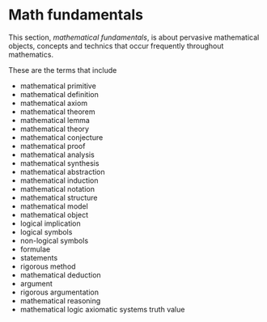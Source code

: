 # Math fundamentals

This section, *mathematical fundamentals*, is about pervasive mathematical objects, concepts and technics that occur frequently throughout mathematics.


These are the terms that include
- mathematical primitive
- mathematical definition
- mathematical axiom
- mathematical theorem
- mathematical lemma
- mathematical theory
- mathematical conjecture
- mathematical proof
- mathematical analysis
- mathematical synthesis
- mathematical abstraction
- mathematical induction
- mathematical notation
- mathematical structure
- mathematical model
- mathematical object
- logical implication
- logical symbols
- non-logical symbols
- formulae
- statements
- rigorous method
- mathematical deduction
- argument
- rigorous argumentation
- mathematical reasoning
- mathematical logic
axiomatic systems
truth value
